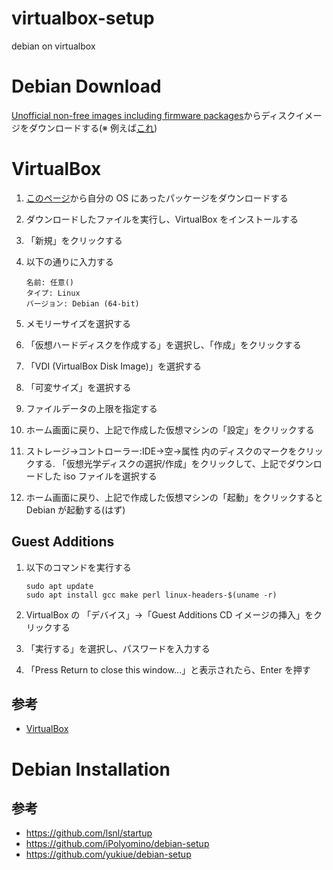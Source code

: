 # virtualbox-setup

debian on virtualbox

# Debian Download

[Unofficial non-free images including firmware packages](http://cdimage.debian.org/cdimage/unofficial/non-free/cd-including-firmware/)からディスクイメージをダウンロードする(※ 例えば[これ](http://cdimage.debian.org/cdimage/unofficial/non-free/cd-including-firmware/10.3.0+nonfree/amd64/iso-dvd/firmware-10.3.0-amd64-DVD-1.iso))

# VirtualBox

1. [このページ](https://www.virtualbox.org/wiki/Downloads)から自分の OS にあったパッケージをダウンロードする

2. ダウンロードしたファイルを実行し、VirtualBox をインストールする

3. 「新規」をクリックする

4. 以下の通りに入力する
   ```
   名前: 任意()
   タイプ: Linux
   バージョン: Debian (64-bit)
   ```

5. メモリーサイズを選択する
   
6. 「仮想ハードディスクを作成する」を選択し、「作成」をクリックする

7. 「VDI (VirtualBox Disk Image)」を選択する

8. 「可変サイズ」を選択する

9. ファイルデータの上限を指定する

10. ホーム画面に戻り、上記で作成した仮想マシンの「設定」をクリックする

11. ストレージ→コントローラー:IDE→空→属性 内のディスクのマークをクリックする. 「仮想光学ディスクの選択/作成」をクリックして、上記でダウンロードした iso ファイルを選択する

12. ホーム画面に戻り、上記で作成した仮想マシンの「起動」をクリックすると Debian が起動する(はず)

## Guest Additions
1. 以下のコマンドを実行する
   ```shell
   sudo apt update
   sudo apt install gcc make perl linux-headers-$(uname -r)
   ```
   
2. VirtualBox の 「デバイス」→「Guest Additions CD イメージの挿入」をクリックする

3. 「実行する」を選択し、パスワードを入力する

4. 「Press Return to close this window...」と表示されたら、Enter を押す

## 参考
- [VirtualBox](https://www.virtualbox.org/)

# Debian Installation

## 参考
- https://github.com/lsnl/startup
- https://github.com/iPolyomino/debian-setup
- https://github.com/yukiue/debian-setup
